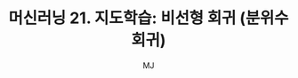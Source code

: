 ---
layout: post
title: "머신러닝 21. 지도학습: 비선형 회귀 (분위수 회귀)"
author: "MJ"
categories: [science, statistical_method]
tags: [statistics, machinelearning, multicampus, bigdata_analysis_edu, GNT]
image: 
---
